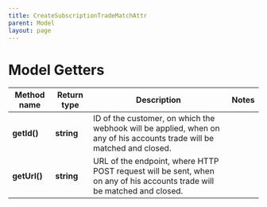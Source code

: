 ```yaml
---
title: CreateSubscriptionTradeMatchAttr
parent: Model
layout: page
---
```


# Model Getters

Method name | Return type | Description | Notes
------------ | ------------- | ------------- | -------------
**getId()** | **string** | ID of the customer, on which the webhook will be applied, when on any of his accounts trade will be matched and closed. |
**getUrl()** | **string** | URL of the endpoint, where HTTP POST request will be sent, when on any of his accounts trade will be matched and closed. |

